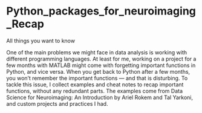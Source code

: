 # Python_packages_for_neuroimaging_Recap
All things you want to know

One of the main problems we might face in data analysis is working with different programming languages. At least for me, working on a project for a few months with MATLAB might come with forgetting important functions in Python, and vice versa. When you get back to Python after a few months, you won’t remember the important functions — and that is disturbing. To tackle this issue, I collect examples and cheat notes to recap important functions, without any redundant parts. The examples come from Data Science for Neuroimaging: An Introduction by Ariel Rokem and Tal Yarkoni, and custom projects and practices I had.
